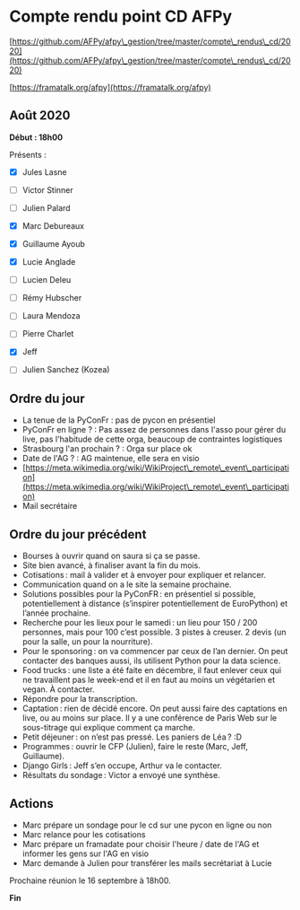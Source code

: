 
# Compte rendu point CD AFPy



[https://github.com/AFPy/afpy\_gestion/tree/master/compte\_rendus\_cd/2020](https://github.com/AFPy/afpy\_gestion/tree/master/compte\_rendus\_cd/2020)

[https://framatalk.org/afpy](https://framatalk.org/afpy)





## Août 2020



**Début : 18h00**



Présents :



- [x] Jules Lasne

- [ ] Victor Stinner

- [ ] Julien Palard

- [x] Marc Debureaux

- [x] Guillaume Ayoub

- [x] Lucie Anglade

- [ ] Lucien Deleu

- [ ] Rémy Hubscher

- [ ] Laura Mendoza

- [ ] Pierre Charlet

- [x] Jeff

- [ ] Julien Sanchez (Kozea)





## Ordre du jour

   * La tenue de la PyConFr : pas de pycon en présentiel
   * PyConFr en ligne ? : Pas assez de personnes dans l'asso pour gérer du live, pas l'habitude de cette orga, beaucoup de contraintes logistiques
   * Strasbourg l'an prochain ? : Orga sur place ok
   * Date de l'AG ? : AG maintenue, elle sera en visio
   * [https://meta.wikimedia.org/wiki/WikiProject\_remote\_event\_participation](https://meta.wikimedia.org/wiki/WikiProject\_remote\_event\_participation)
   * Mail secrétaire




## Ordre du jour précédent



   * Bourses à ouvrir quand on saura si ça se passe.
   * Site bien avancé, à finaliser avant la fin du mois.
   * Cotisations : mail à valider et à envoyer pour expliquer et relancer.
   * Communication quand on a le site la semaine prochaine.
   * Solutions possibles pour la PyConFR : en présentiel si possible, potentiellement à distance (s’inspirer potentiellement de EuroPython) et l’année prochaine.
   * Recherche pour les lieux pour le samedi : un lieu pour 150 / 200 personnes, mais pour 100 c’est possible. 3 pistes à creuser. 2 devis (un pour la salle, un pour la nourriture).
   * Pour le sponsoring : on va commencer par ceux de l’an dernier. On peut contacter des banques aussi, ils utilisent Python pour la data science.
   * Food trucks : une liste a été faite en décembre, il faut enlever ceux qui ne travaillent pas le week-end et il en faut au moins un végétarien et vegan. À contacter.
   * Répondre pour la transcription.
   * Captation : rien de décidé encore. On peut aussi faire des captations en live, ou au moins sur place. Il y a une conférence de Paris Web sur le sous-titrage qui explique comment ça marche.
   * Petit déjeuner : on n’est pas pressé. Les paniers de Léa ? :D
   * Programmes : ouvrir le CFP (Julien), faire le reste (Marc, Jeff, Guillaume).
   * Django Girls : Jeff s’en occupe, Arthur va le contacter.
   * Résultats du sondage : Victor a envoyé une synthèse.


## Actions

   * Marc prépare un sondage pour le cd sur une pycon en ligne ou non
   * Marc relance pour les cotisations
   * Marc prépare un framadate pour choisir l'heure / date de l'AG et informer les gens sur l'AG en visio
   * Marc demande à Julien pour transférer les mails secrétariat à Lucie




Prochaine réunion le 16 septembre à 18h00.





**Fin**
